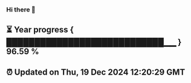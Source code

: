 ### Hi there 👋
⏳ Year progress { ████████████████████████████▁▁ } 96.59 %
---
⏰ Updated on Thu, 19 Dec 2024 12:20:29 GMT
---
